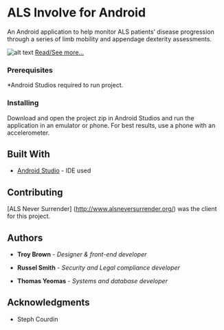 # ALS Involve for Android

An Android application to help monitor ALS patients’ disease progression through a series of limb mobility and appendage dexterity assessments.

![alt text](http://troybrown.me/img/screenshots/ss_als_uiMobile.png)
[Read/See more...](https://troybrown.me/project_ALS.html/)

### Prerequisites

*Android Studios required to run project.

### Installing

Download and open the project zip in Android Studios and run the application in an emulator or phone. For best results, use a phone with an accelerometer.


## Built With

* [Android Studio](https://developer.android.com/studio/) - IDE used


## Contributing

[ALS Never Surrender] (http://www.alsneversurrender.org/) was the client for this project.
 

## Authors

* **Troy Brown** - *Designer & front-end developer* 

* **Russel Smith** - *Security and Legal compliance developer* 

* **Thomas Yeomas** - *Systems and database developer*


## Acknowledgments

* Steph Courdin
